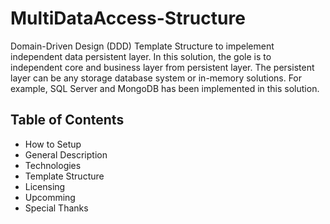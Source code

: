 # MultiDataAccess-Structure
Domain-Driven Design (DDD) Template Structure to impelement independent data persistent layer. 
In this solution, the gole is to independent core and business layer from persistent layer. 
The persistent layer can be any storage database system or in-memory solutions.
For example, SQL Server and MongoDB has been implemented in this solution.


## Table of Contents
* How to Setup
* General Description
* Technologies
* Template Structure
* Licensing
* Upcomming
* Special Thanks

